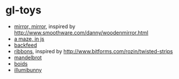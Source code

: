gl-toys
=======
* [mirror, mirror](http://wgreenberg.github.io/gl-toys/mirrormirror/index.html), inspired by http://www.smoothware.com/danny/woodenmirror.html
* [a maze, in js](http://wgreenberg.github.io/gl-toys/amaze/index.html)
* [backfeed](http://wgreenberg.github.io/gl-toys/backfeed)
* [ribbons](http://wgreenberg.github.io/gl-toys/ribbons), inspired by http://www.bitforms.com/rozin/twisted-strips
* [mandelbrot](http://wgreenberg.github.io/gl-toys/mandelbrot)
* [boids](http://wgreenberg.github.io/gl-toys/boids)
* [illumibunny](http://wgreenberg.github.io/gl-toys/illumibunny)
